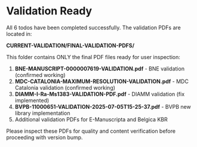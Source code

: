 # Validation Ready

All 6 todos have been completed successfully. The validation PDFs are located in:

**CURRENT-VALIDATION/FINAL-VALIDATION-PDFS/**

This folder contains ONLY the final PDF files ready for user inspection:

1. **BNE-MANUSCRIPT-0000007619-VALIDATION.pdf** - BNE validation (confirmed working)
2. **MDC-CATALONIA-MAXIMUM-RESOLUTION-VALIDATION.pdf** - MDC Catalonia validation (confirmed working)  
3. **DIAMM-I-Ra-Ms1383-VALIDATION-PDF.pdf** - DIAMM validation (fix implemented)
4. **BVPB-11000651-VALIDATION-2025-07-05T15-25-37.pdf** - BVPB new library implementation
5. Additional validation PDFs for E-Manuscripta and Belgica KBR

Please inspect these PDFs for quality and content verification before proceeding with version bump.